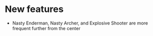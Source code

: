 # New features
* Nasty Enderman, Nasty Archer, and Explosive Shooter are more frequent further from the center

